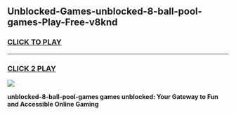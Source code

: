 
## Unblocked-Games-unblocked-8-ball-pool-games-Play-Free-v8knd
<h3>
<a href="https://premium76.site?title=unblocked-8-ball-pool-games&ref=15A">CLICK TO PLAY</a></h3>
<hr>

<h3>
<a href="https://premium76.site?title=unblocked-8-ball-pool-games&ref=15A">CLICK 2 PLAY</a>
  
</h3>

<a href="https://premium76.site?title=unblocked-8-ball-pool-games&ref=15A"><img src="https://clearcache.store/games.png"></a>


**unblocked-8-ball-pool-games games unblocked: Your Gateway to Fun and Accessible Online Gaming**
